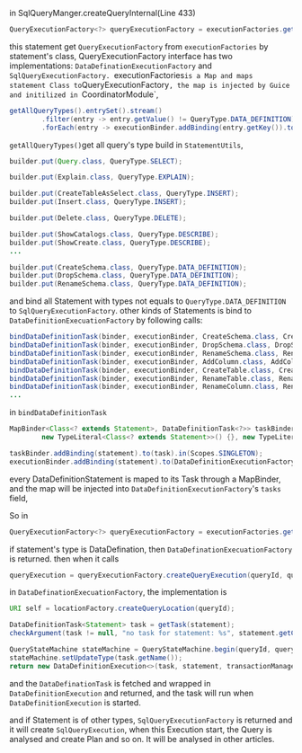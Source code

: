 in SqlQueryManger.createQueryInternal(Line 433)
```java
QueryExecutionFactory<?> queryExecutionFactory = executionFactories.get(statement.getClass());
```
this statement get `QueryExecutionFactory` from `executionFactories` by statement's class,
QueryExecutionFactory interface has two implementations: `DataDefinationExecutionFactory` and `SqlQueryExecutionFactory.
`executionFactories` is a Map and maps statement Class to `QueryExecutionFactory`,
the map is injected by Guice and initilized in `CoordinatorModule`,
```java
getAllQueryTypes().entrySet().stream()
        .filter(entry -> entry.getValue() != QueryType.DATA_DEFINITION)
        .forEach(entry -> executionBinder.addBinding(entry.getKey()).to(SqlQueryExecutionFactory.class).in(Scopes.SINGLETON));

```
`getAllQueryTypes()`get all query's type build in `StatementUtils`,
```java
builder.put(Query.class, QueryType.SELECT);

builder.put(Explain.class, QueryType.EXPLAIN);

builder.put(CreateTableAsSelect.class, QueryType.INSERT);
builder.put(Insert.class, QueryType.INSERT);

builder.put(Delete.class, QueryType.DELETE);

builder.put(ShowCatalogs.class, QueryType.DESCRIBE);
builder.put(ShowCreate.class, QueryType.DESCRIBE);
...

builder.put(CreateSchema.class, QueryType.DATA_DEFINITION);
builder.put(DropSchema.class, QueryType.DATA_DEFINITION);
builder.put(RenameSchema.class, QueryType.DATA_DEFINITION);
```
and bind all Statement with types not equals to `QueryType.DATA_DEFINITION`
to `SqlQueryExecutionFactory`.
other kinds of Statements is bind to `DataDefinitionExecuationFactory` by following calls:
```java
bindDataDefinitionTask(binder, executionBinder, CreateSchema.class, CreateSchemaTask.class);
bindDataDefinitionTask(binder, executionBinder, DropSchema.class, DropSchemaTask.class);
bindDataDefinitionTask(binder, executionBinder, RenameSchema.class, RenameSchemaTask.class);
bindDataDefinitionTask(binder, executionBinder, AddColumn.class, AddColumnTask.class);
bindDataDefinitionTask(binder, executionBinder, CreateTable.class, CreateTableTask.class);
bindDataDefinitionTask(binder, executionBinder, RenameTable.class, RenameTableTask.class);
bindDataDefinitionTask(binder, executionBinder, RenameColumn.class, RenameColumnTask.class);
...
```
in `bindDataDefinitionTask` 
```java
MapBinder<Class<? extends Statement>, DataDefinitionTask<?>> taskBinder = newMapBinder(binder,
        new TypeLiteral<Class<? extends Statement>>() {}, new TypeLiteral<DataDefinitionTask<?>>() {});

taskBinder.addBinding(statement).to(task).in(Scopes.SINGLETON);
executionBinder.addBinding(statement).to(DataDefinitionExecutionFactory.class).in(Scopes.SINGLETON);
```
every DataDefinitionStatement is maped to its Task through a MapBinder,
and the map will be injected into `DataDefinitionExecutionFactory`'s `tasks` field,

So in
```java
QueryExecutionFactory<?> queryExecutionFactory = executionFactories.get(statement.getClass());
```
if statement's type is DataDefination, then `DataDefinationExecuationFactory` is returned.
then when it calls
```java
queryExecution = queryExecutionFactory.createQueryExecution(queryId, query, session, statement, parameters);
```
in `DataDefinationExecuationFactory`, the implementation is
```java
URI self = locationFactory.createQueryLocation(queryId);

DataDefinitionTask<Statement> task = getTask(statement);
checkArgument(task != null, "no task for statement: %s", statement.getClass().getSimpleName());

QueryStateMachine stateMachine = QueryStateMachine.begin(queryId, query, session, self, task.isTransactionControl(), transactionManager, accessControl, executor, metadata);
stateMachine.setUpdateType(task.getName());
return new DataDefinitionExecution<>(task, statement, transactionManager, metadata, accessControl, stateMachine, parameters);
```
and the `DataDefinationTask` is fetched and wrapped in `DataDefinitionExecution` and returned, and the task will run when `DataDefinitionExecution` is started.

and if Statement is of other types, `SqlQueryExecutionFactory` is returned and it will create `SqlQueryExecution`,
when this Execution start, the Query is analysed and create Plan and so on. It will be analysed in other articles.
